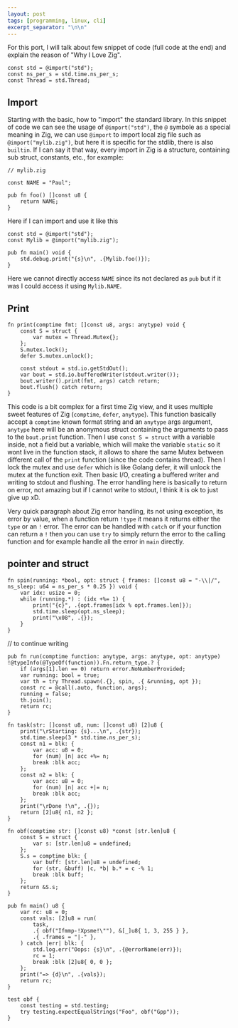 ```yaml
---
layout: post
tags: [programming, linux, cli]
excerpt_separator: "\n\n"
---
```


For this port, I will talk about few snippet of code (full code at the end) and explain the reason of "Why I Love Zig".

```zig
const std = @import("std");
const ns_per_s = std.time.ns_per_s;
const Thread = std.Thread;
```

## Import

Starting with the basic, how to "import" the standard library. In this snippet of code we can see the usage of `@import("std")`, the `@` symbole as a special meaning in Zig, we can use `@import` to import local zig file such as `@import("mylib.zig")`, but here it is specific for the stdlib, there is also `builtin`. If I can say it that way, every import in Zig is a structure, containing sub struct, constants, etc., for example:

```zig
// mylib.zig

const NAME = "Paul";

pub fn foo() []const u8 {
    return NAME;
}
```

Here if I can import and use it like this

```zig
const std = @import("std");
const Mylib = @import("mylib.zig");

pub fn main() void {
    std.debug.print("{s}\n", .{Mylib.foo()});
}
```

Here we cannot directly access `NAME` since its not declared as `pub` but if it was I could access it using `Mylib.NAME`.

## Print

```zig
fn print(comptime fmt: []const u8, args: anytype) void {
    const S = struct {
        var mutex = Thread.Mutex{};
    };
    S.mutex.lock();
    defer S.mutex.unlock();

    const stdout = std.io.getStdOut();
    var bout = std.io.bufferedWriter(stdout.writer());
    bout.writer().print(fmt, args) catch return;
    bout.flush() catch return;
}
```

This code is a bit complex for a first time Zig view, and it uses multiple sweet features of Zig (`comptime`, `defer`, `anytype`).
This function basically accept a `comptime` known format string and an `anytype` args argument, 
`anytype` here will be an anonymous struct containing the arguments to pass to the `bout.print` function.
Then I use `const S = struct` with a variable inside, not a field but a variable, which will make the variable `static` so it wont live in the function stack, it allows to share the same Mutex between different call of the `print` function (since the code contains thread).
Then I lock the mutex and use `defer` which is like Golang defer, it will unlock the mutex at the function exit.
Then basic I/O, creating a buffered writer and writing to stdout and flushing.
The error handling here is basically to return on error, not amazing but if I cannot write to stdout, I think it is ok to just give up xD.

Very quick paragraph about Zig error handling, its not using exception, its error by value, when a function return `!type` it means it returns either the `type` or an `!` error. The error can be handled with `catch` or if your function can return a `!` then you can use `try` to simply return the error to the calling function and for example handle all the error in `main` directly.

## pointer and struct

```zig
fn spin(running: *bool, opt: struct { frames: []const u8 = "-\\|/", ns_sleep: u64 = ns_per_s * 0.25 }) void {
    var idx: usize = 0;
    while (running.*) : (idx +%= 1) {
        print("{c}", .{opt.frames[idx % opt.frames.len]});
        std.time.sleep(opt.ns_sleep);
        print("\x08", .{});
    }
}
```




// to continue writing

```zig
pub fn run(comptime function: anytype, args: anytype, opt: anytype) !@typeInfo(@TypeOf(function)).Fn.return_type.? {
    if (args[1].len == 0) return error.NoNumberProvided;
    var running: bool = true;
    var th = try Thread.spawn(.{}, spin, .{ &running, opt });
    const rc = @call(.auto, function, args);
    running = false;
    th.join();
    return rc;
}

fn task(str: []const u8, num: []const u8) [2]u8 {
    print("\rStarting: {s}...\n", .{str});
    std.time.sleep(3 * std.time.ns_per_s);
    const n1 = blk: {
        var acc: u8 = 0;
        for (num) |n| acc +%= n;
        break :blk acc;
    };
    const n2 = blk: {
        var acc: u8 = 0;
        for (num) |n| acc +|= n;
        break :blk acc;
    };
    print("\rDone !\n", .{});
    return [2]u8{ n1, n2 };
}

fn obf(comptime str: []const u8) *const [str.len]u8 {
    const S = struct {
        var s: [str.len]u8 = undefined;
    };
    S.s = comptime blk: {
        var buff: [str.len]u8 = undefined;
        for (str, &buff) |c, *b| b.* = c -% 1;
        break :blk buff;
    };
    return &S.s;
}

pub fn main() u8 {
    var rc: u8 = 0;
    const vals: [2]u8 = run(
        task,
        .{ obf("Ifmmp-!Xpsme!\""), &[_]u8{ 1, 3, 255 } },
        .{ .frames = "|-" },
    ) catch |err| blk: {
        std.log.err("Oops: {s}\n", .{@errorName(err)});
        rc = 1;
        break :blk [2]u8{ 0, 0 };
    };
    print("=> {d}\n", .{vals});
    return rc;
}

test obf {
    const testing = std.testing;
    try testing.expectEqualStrings("Foo", obf("Gpp"));
}
```
